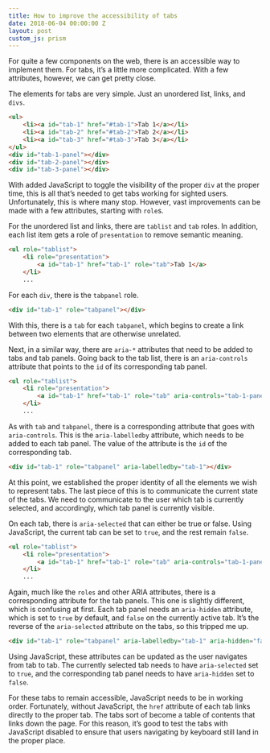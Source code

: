 ```yaml
---
title: How to improve the accessibility of tabs
date: 2018-06-04 00:00:00 Z
layout: post
custom_js: prism
---
```


For quite a few components on the web, there is an accessible way to implement them. For tabs, it’s a little more complicated. With a few attributes, however, we can get pretty close.

The elements for tabs are very simple. Just an unordered list, links, and `divs`.

```html
<ul>
	<li><a id="tab-1" href="#tab-1">Tab 1</a></li>
	<li><a id="tab-2" href="#tab-2">Tab 2</a></li>
	<li><a id="tab-3" href="#tab-3">Tab 3</a></li>
</ul>
<div id="tab-1-panel"></div>
<div id="tab-2-panel"></div>
<div id="tab-3-panel"></div>
```

With added JavaScript to toggle the visibility of the proper `div` at the proper time, this is all that’s needed to get tabs working for sighted users. Unfortunately, this is where many stop. However, vast improvements can be made with a few attributes, starting with `role`s.

For the unordered list and links, there are `tablist` and `tab` roles. In addition, each list item gets a role of `presentation` to remove semantic meaning.

```html
<ul role="tablist">
	<li role="presentation">
		<a id="tab-1" href="tab-1" role="tab">Tab 1</a>
	</li>
	...
```

For each `div`, there is the `tabpanel` role.

```html
<div id="tab-1" role="tabpanel"></div>
```

With this, there is a `tab` for each `tabpanel`, which begins to create a link between two elements that are otherwise unrelated.

Next, in a similar way, there are `aria-*` attributes that need to be added to tabs and tab panels. Going back to the tab list, there is an `aria-controls` attribute that points to the `id` of its corresponding tab panel.

```html
<ul role="tablist">
	<li role="presentation">
		<a id="tab-1" href="tab-1" role="tab" aria-controls="tab-1-panel">Tab 1</a>
	</li>
	...
```

As with `tab` and `tabpanel`, there is a corresponding attribute that goes with `aria-controls`. This is the `aria-labelledby` attribute, which needs to be added to each tab panel. The value of the attribute is the `id` of the corresponding tab.

```html
<div id="tab-1" role="tabpanel" aria-labelledby="tab-1"></div>
```

At this point, we established the proper identity of all the elements we wish to represent tabs. The last piece of this is to communicate the current state of the tabs. We need to communicate to the user which tab is currently selected, and accordingly, which tab panel is currently visible.

On each tab, there is `aria-selected` that can either be true or false. Using JavaScript, the current tab can be set to `true`, and the rest remain `false`.

```html
<ul role="tablist">
	<li role="presentation">
		<a id="tab-1" href="tab-1" role="tab" aria-controls="tab-1-panel" aria-selected="true">Tab 1</a>
	</li>
	...
```

Again, much like the `roles` and other ARIA attributes, there is a corresponding attribute for the tab panels. This one is slightly different, which is confusing at first. Each tab panel needs an `aria-hidden` attribute, which is set to `true` by default, and `false` on the currently active tab. It’s the reverse of the `aria-selected` attribute on the tabs, so this tripped me up.

```html
<div id="tab-1" role="tabpanel" aria-labelledby="tab-1" aria-hidden="false"></div>
```

Using JavaScript, these attributes can be updated as the user navigates from tab to tab. The currently selected tab needs to have `aria-selected` set to `true`, and the corresponding tab panel needs to have `aria-hidden` set to `false`.

For these tabs to remain accessible, JavaScript needs to be in working order. Fortunately, without JavaScript, the `href` attribute of each tab links directly to the proper tab. The tabs sort of become a table of contents that links down the page. For this reason, it’s good to test the tabs with JavaScript disabled to ensure that users navigating by keyboard still land in the proper place.
